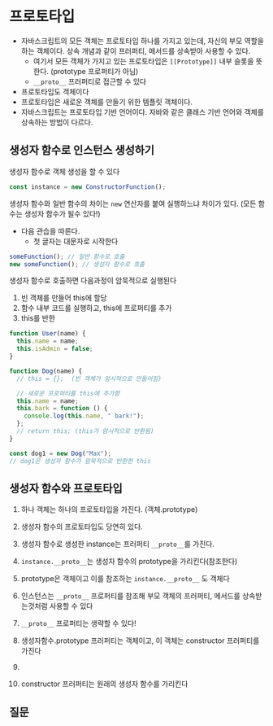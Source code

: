 # 프로토타입

- 자바스크립트의 모든 객체는 프로토타입 하나를 가지고 있는데, 자신의 부모 역할을 하는 객체이다. 상속 개념과 같이 프러퍼티, 메서드를 상속받아 사용할 수 있다.
  - 여기서 모든 객체가 가지고 있는 프로토타입은 `[[Prototype]]` 내부 슬롯을 뜻한다. (prototype 프로퍼티가 아님)
  - `__proto__` 프러퍼티로 접근할 수 있다
- 프로토타입도 객체이다
- 프로토타입은 새로운 객체를 만들기 위한 템플릿 객체이다.
- 자바스크립트는 프로토타입 기반 언어이다. 자바와 같은 클래스 기반 언어와 객체를 상속하는 방법이 다르다.

## 생성자 함수로 인스턴스 생성하기

생성자 함수로 객체 생성을 할 수 있다

```js
const instance = new ConstructorFunction();
```

생성자 함수와 일반 함수의 차이는 `new` 연산자를 붙여 실행하느냐 차이가 있다. (모든 함수는 생성자 함수가 될수 있다!)

- 다음 관습을 따른다.
  - 첫 글자는 대문자로 시작한다

```js
someFunction(); // 일반 함수로 호출
new someFunction(); // 생성자 함수로 호출
```

생성자 함수로 호출하면 다음과정이 암묵적으로 실행된다

1. 빈 객체를 만들어 this에 할당
2. 함수 내부 코드를 실행하고, this에 프로퍼티를 추가
3. this를 반한

```js
function User(name) {
  this.name = name;
  this.isAdmin = false;
}

function Dog(name) {
  // this = {};  (빈 객체가 암시적으로 만들어짐)

  // 새로운 프로퍼티를 this에 추가함
  this.name = name;
  this.bark = function () {
    console.log(this.name, " bark!");
  };
  // return this; (this가 암시적으로 반환됨)
}

const dog1 = new Dog("Max");
// dog1은 생성자 함수가 암묵적으로 반환한 this
```

## 생성자 함수와 프로토타입

1. 하나 객체는 하나의 프로토타입을 가진다. (객체.prototype)

2. 생성자 함수의 프로토타입도 당연히 있다.

3. 생성자 함수로 생성한 instance는 프러퍼티 `__proto__`를 가진다.

4. `instance.__proto__`는 생성자 함수의 prototype을 가리킨다(참조한다)

5. prototype은 객체이고 이를 참조하는 `instance.__proto__` 도 객체다

6. 인스턴스는 `__proto__` 프로퍼티를 참조해 부모 객체의 프러퍼티, 메서드를 상속받는것처럼 사용할 수 있다

7. `__proto__` 프로퍼티는 생략할 수 있다!

8. 생성자함수.prototype 프러퍼티는 객체이고, 이 객체는 constructor 프러퍼티를 가진다
9. 
10. constructor 프러퍼티는 원래의 생성자 함수를 가리킨다

## 질문

```js

```

